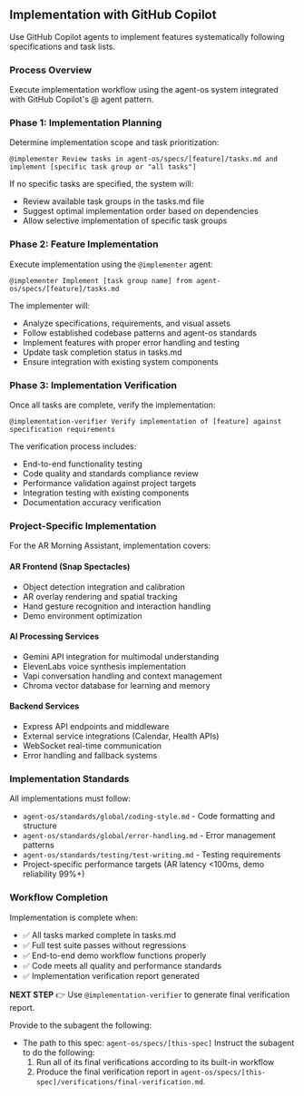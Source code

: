 ## Implementation with GitHub Copilot

Use GitHub Copilot agents to implement features systematically following specifications and task lists.

### Process Overview

Execute implementation workflow using the agent-os system integrated with GitHub Copilot's @ agent pattern.

### Phase 1: Implementation Planning

Determine implementation scope and task prioritization:

```
@implementer Review tasks in agent-os/specs/[feature]/tasks.md and implement [specific task group or "all tasks"]
```

If no specific tasks are specified, the system will:
- Review available task groups in the tasks.md file
- Suggest optimal implementation order based on dependencies
- Allow selective implementation of specific task groups

### Phase 2: Feature Implementation

Execute implementation using the `@implementer` agent:

```
@implementer Implement [task group name] from agent-os/specs/[feature]/tasks.md
```

The implementer will:
- Analyze specifications, requirements, and visual assets
- Follow established codebase patterns and agent-os standards
- Implement features with proper error handling and testing
- Update task completion status in tasks.md
- Ensure integration with existing system components

### Phase 3: Implementation Verification

Once all tasks are complete, verify the implementation:

```
@implementation-verifier Verify implementation of [feature] against specification requirements
```

The verification process includes:
- End-to-end functionality testing
- Code quality and standards compliance review
- Performance validation against project targets
- Integration testing with existing components
- Documentation accuracy verification

### Project-Specific Implementation

For the AR Morning Assistant, implementation covers:

#### AR Frontend (Snap Spectacles)
- Object detection integration and calibration
- AR overlay rendering and spatial tracking
- Hand gesture recognition and interaction handling
- Demo environment optimization

#### AI Processing Services
- Gemini API integration for multimodal understanding
- ElevenLabs voice synthesis implementation
- Vapi conversation handling and context management
- Chroma vector database for learning and memory

#### Backend Services
- Express API endpoints and middleware
- External service integrations (Calendar, Health APIs)
- WebSocket real-time communication
- Error handling and fallback systems

### Implementation Standards

All implementations must follow:
- `agent-os/standards/global/coding-style.md` - Code formatting and structure
- `agent-os/standards/global/error-handling.md` - Error management patterns
- `agent-os/standards/testing/test-writing.md` - Testing requirements
- Project-specific performance targets (AR latency <100ms, demo reliability 99%+)

### Workflow Completion

Implementation is complete when:
- ✅ All tasks marked complete in tasks.md
- ✅ Full test suite passes without regressions
- ✅ End-to-end demo workflow functions properly
- ✅ Code meets all quality and performance standards
- ✅ Implementation verification report generated

**NEXT STEP** 👉 Use `@implementation-verifier` to generate final verification report.

Provide to the subagent the following:
- The path to this spec: `agent-os/specs/[this-spec]`
Instruct the subagent to do the following:
  1. Run all of its final verifications according to its built-in workflow
  2. Produce the final verification report in `agent-os/specs/[this-spec]/verifications/final-verification.md`.
